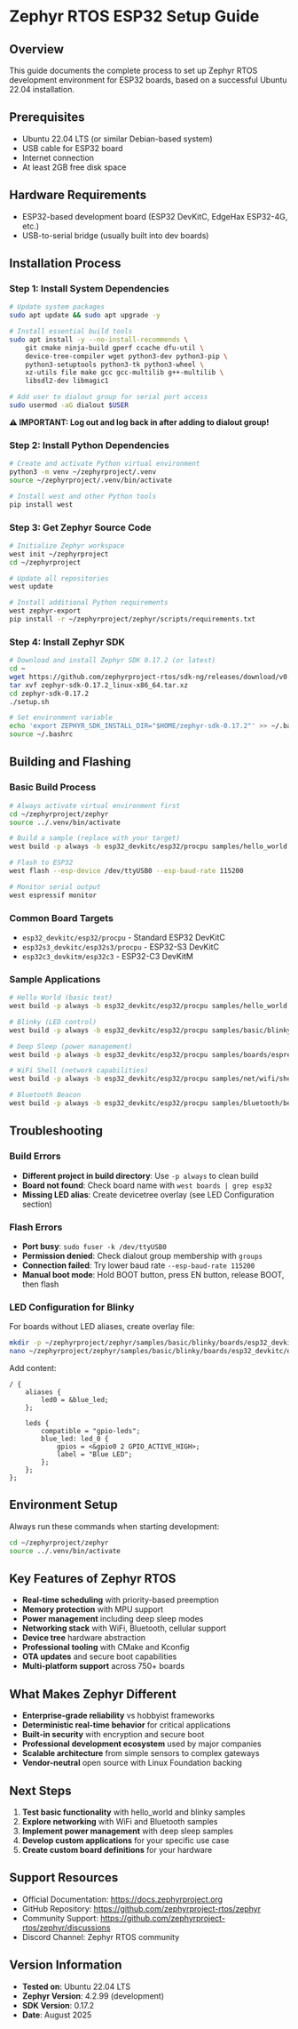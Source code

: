 # Zephyr RTOS ESP32 Setup Guide

## Overview
This guide documents the complete process to set up Zephyr RTOS development environment for ESP32 boards, based on a successful Ubuntu 22.04 installation.

## Prerequisites
- Ubuntu 22.04 LTS (or similar Debian-based system)
- USB cable for ESP32 board
- Internet connection
- At least 2GB free disk space

## Hardware Requirements
- ESP32-based development board (ESP32 DevKitC, EdgeHax ESP32-4G, etc.)
- USB-to-serial bridge (usually built into dev boards)

## Installation Process

### Step 1: Install System Dependencies
```bash
# Update system packages
sudo apt update && sudo apt upgrade -y

# Install essential build tools
sudo apt install -y --no-install-recommends \
    git cmake ninja-build gperf ccache dfu-util \
    device-tree-compiler wget python3-dev python3-pip \
    python3-setuptools python3-tk python3-wheel \
    xz-utils file make gcc gcc-multilib g++-multilib \
    libsdl2-dev libmagic1

# Add user to dialout group for serial port access
sudo usermod -aG dialout $USER
```
**⚠️ IMPORTANT: Log out and log back in after adding to dialout group!**

### Step 2: Install Python Dependencies
```bash
# Create and activate Python virtual environment
python3 -m venv ~/zephyrproject/.venv
source ~/zephyrproject/.venv/bin/activate

# Install west and other Python tools
pip install west
```

### Step 3: Get Zephyr Source Code
```bash
# Initialize Zephyr workspace
west init ~/zephyrproject
cd ~/zephyrproject

# Update all repositories
west update

# Install additional Python requirements
west zephyr-export
pip install -r ~/zephyrproject/zephyr/scripts/requirements.txt
```

### Step 4: Install Zephyr SDK
```bash
# Download and install Zephyr SDK 0.17.2 (or latest)
cd ~
wget https://github.com/zephyrproject-rtos/sdk-ng/releases/download/v0.17.2/zephyr-sdk-0.17.2_linux-x86_64.tar.xz
tar xvf zephyr-sdk-0.17.2_linux-x86_64.tar.xz
cd zephyr-sdk-0.17.2
./setup.sh

# Set environment variable
echo 'export ZEPHYR_SDK_INSTALL_DIR="$HOME/zephyr-sdk-0.17.2"' >> ~/.bashrc
source ~/.bashrc
```

## Building and Flashing

### Basic Build Process
```bash
# Always activate virtual environment first
cd ~/zephyrproject/zephyr
source ../.venv/bin/activate

# Build a sample (replace with your target)
west build -p always -b esp32_devkitc/esp32/procpu samples/hello_world

# Flash to ESP32
west flash --esp-device /dev/ttyUSB0 --esp-baud-rate 115200

# Monitor serial output
west espressif monitor
```

### Common Board Targets
- `esp32_devkitc/esp32/procpu` - Standard ESP32 DevKitC
- `esp32s3_devkitc/esp32s3/procpu` - ESP32-S3 DevKitC
- `esp32c3_devkitm/esp32c3` - ESP32-C3 DevKitM

### Sample Applications
```bash
# Hello World (basic test)
west build -p always -b esp32_devkitc/esp32/procpu samples/hello_world

# Blinky (LED control)
west build -p always -b esp32_devkitc/esp32/procpu samples/basic/blinky

# Deep Sleep (power management)
west build -p always -b esp32_devkitc/esp32/procpu samples/boards/espressif/deep_sleep

# WiFi Shell (network capabilities)
west build -p always -b esp32_devkitc/esp32/procpu samples/net/wifi/shell

# Bluetooth Beacon
west build -p always -b esp32_devkitc/esp32/procpu samples/bluetooth/beacon
```

## Troubleshooting

### Build Errors
- **Different project in build directory**: Use `-p always` to clean build
- **Board not found**: Check board name with `west boards | grep esp32`
- **Missing LED alias**: Create devicetree overlay (see LED Configuration section)

### Flash Errors
- **Port busy**: `sudo fuser -k /dev/ttyUSB0`
- **Permission denied**: Check dialout group membership with `groups`
- **Connection failed**: Try lower baud rate `--esp-baud-rate 115200`
- **Manual boot mode**: Hold BOOT button, press EN button, release BOOT, then flash

### LED Configuration for Blinky
For boards without LED aliases, create overlay file:
```bash
mkdir -p ~/zephyrproject/zephyr/samples/basic/blinky/boards/esp32_devkitc
nano ~/zephyrproject/zephyr/samples/basic/blinky/boards/esp32_devkitc/esp32_devkitc_procpu.overlay
```

Add content:
```dts
/ {
    aliases {
        led0 = &blue_led;
    };

    leds {
        compatible = "gpio-leds";
        blue_led: led_0 {
            gpios = <&gpio0 2 GPIO_ACTIVE_HIGH>;
            label = "Blue LED";
        };
    };
};
```

## Environment Setup
Always run these commands when starting development:
```bash
cd ~/zephyrproject/zephyr
source ../.venv/bin/activate
```

## Key Features of Zephyr RTOS
- **Real-time scheduling** with priority-based preemption
- **Memory protection** with MPU support
- **Power management** including deep sleep modes
- **Networking stack** with WiFi, Bluetooth, cellular support
- **Device tree** hardware abstraction
- **Professional tooling** with CMake and Kconfig
- **OTA updates** and secure boot capabilities
- **Multi-platform support** across 750+ boards

## What Makes Zephyr Different
- **Enterprise-grade reliability** vs hobbyist frameworks
- **Deterministic real-time behavior** for critical applications
- **Built-in security** with encryption and secure boot
- **Professional development ecosystem** used by major companies
- **Scalable architecture** from simple sensors to complex gateways
- **Vendor-neutral** open source with Linux Foundation backing

## Next Steps
1. **Test basic functionality** with hello_world and blinky samples
2. **Explore networking** with WiFi and Bluetooth samples
3. **Implement power management** with deep sleep samples
4. **Develop custom applications** for your specific use case
5. **Create custom board definitions** for your hardware

## Support Resources
- Official Documentation: https://docs.zephyrproject.org
- GitHub Repository: https://github.com/zephyrproject-rtos/zephyr
- Community Support: https://github.com/zephyrproject-rtos/zephyr/discussions
- Discord Channel: Zephyr RTOS community

## Version Information
- **Tested on**: Ubuntu 22.04 LTS
- **Zephyr Version**: 4.2.99 (development)
- **SDK Version**: 0.17.2
- **Date**: August 2025